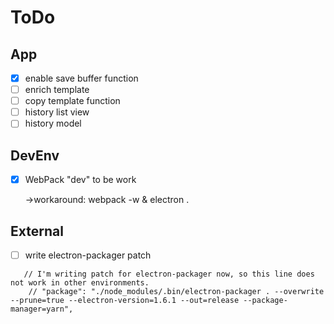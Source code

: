 # ToDo

## App

- [x] enable save buffer function
- [ ] enrich template
- [ ] copy template function
- [ ] history list view
- [ ] history model

## DevEnv

- [x] WebPack "dev" to be work

  ->workaround: webpack -w & electron .



## External

- [ ] write electron-packager patch

```
   // I'm writing patch for electron-packager now, so this line does not work in other environments.
    // "package": "./node_modules/.bin/electron-packager . --overwrite  --prune=true --electron-version=1.6.1 --out=release --package-manager=yarn",
```
